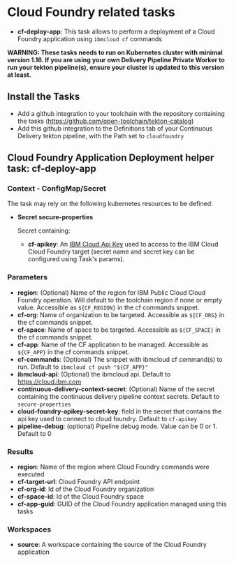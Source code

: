 # Cloud Foundry related tasks

- **cf-deploy-app**: This task allows to perform a deployment of a Cloud Foundry application using `ibmcloud cf` commands

**WARNING: These tasks needs to run on Kubernetes cluster with minimal version 1.16. If you are using your own Delivery Pipeline Private Worker to run your tekton pipeline(s), ensure your cluster is updated to this version at least.**

## Install the Tasks
- Add a github integration to your toolchain with the repository containing the tasks (https://github.com/open-toolchain/tekton-catalog)
- Add this github integration to the Definitions tab of your Continuous Delivery tekton pipeline, with the Path set to `cloudfoundry`

## Cloud Foundry Application Deployment helper task: cf-deploy-app

### Context - ConfigMap/Secret

  The task may rely on the following kubernetes resources to be defined:

* **Secret secure-properties**

  Secret containing:
  * **cf-apikey**: An [IBM Cloud Api Key](https://cloud.ibm.com/iam/apikeys) used to access to the IBM Cloud Cloud Foundry target (secret name and secret key can be configured using Task's params).

### Parameters

*  **region**: (Optional) Name of the region for IBM Public Cloud Cloud Foundry operation. Will default to the toolchain region if none or empty value. Accessible as `${CF_REGION}` in the cf commands snippet.
*  **cf-org**: Name of organization to be targeted. Accessible as `${CF_ORG}` in the cf commands snippet.
*  **cf-space**: Name of space to be targeted. Accessible as `${CF_SPACE}` in the cf commands snippet.
*  **cf-app**: Name of the CF application to be managed. Accessible as `${CF_APP}` in the cf commands snippet.
*  **cf-commands**: (Optional) The snippet with ibmcloud cf command(s) to run. Default to `ibmcloud cf push "${CF_APP}"`
*  **ibmcloud-api**: (Optional) the ibmcloud api. Default to https://cloud.ibm.com
*  **continuous-delivery-context-secret**: (Optional) Name of the secret containing the continuous delivery pipeline context secrets. Default to `secure-properties`
*  **cloud-foundry-apikey-secret-key**: field in the secret that contains the api key used to connect to cloud foundry. Default to `cf-apikey`
* **pipeline-debug**: (optional) Pipeline debug mode. Value can be 0 or 1. Default to 0

### Results

* **region**: Name of the region where Cloud Foundry commands were executed
* **cf-target-url**: Cloud Foundry API endpoint
* **cf-org-id**: Id of the Cloud Foundry organization
* **cf-space-id**: Id of the Cloud Foundry space
* **cf-app-guid**: GUID of the Cloud Foundry application managed using this tasks

### Workspaces

* **source**: A workspace containing the source of the Cloud Foundry application
